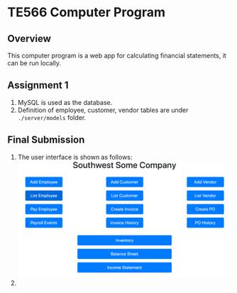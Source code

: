 # TE566 Computer Program
## Overview
This computer program is a web app for calculating financial statements, it can be 
run locally.
## Assignment 1
1. MySQL is used as the database.
2. Definition of employee, customer, vendor tables are under `./server/models` folder.
## Final Submission
1. The user interface is shown as follows:
![userInterface](/screenshot/UI.png)
2. 